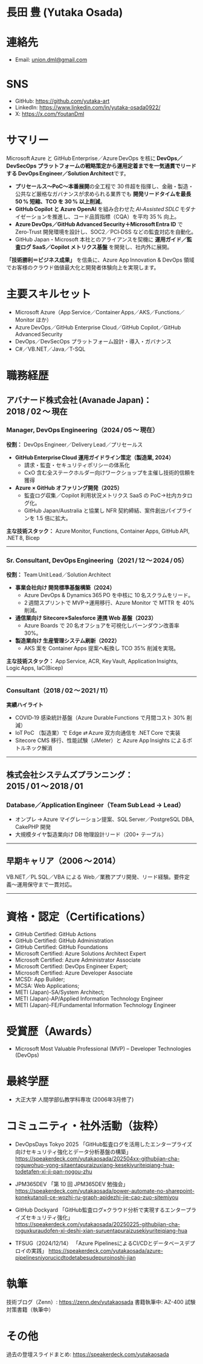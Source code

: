 # 長田 豊 (Yutaka Osada)
# 連絡先
- Email: union.dml@gmail.com
# SNS
- GitHub: https://github.com/yutaka-art
- LinkedIn: https://www.linkedin.com/in/yutaka-osada0922/
- X: https://x.com/YoutanDml
# サマリー
Microsoft Azure と GitHub Enterprise／Azure DevOps を核に **DevOps／DevSecOps プラットフォームの戦略策定から運用定着までを一気通貫でリードする DevOps Engineer／Solution Architect**です。

- **プリセールス〜PoC〜本番展開**の全工程で 30 件超を指揮し、金融・製造・公共など厳格なガバナンスが求められる業界でも **開発リードタイムを最長 50 % 短縮、TCO を 30 % 以上削減**。
- **GitHub Copilot と Azure OpenAI** を組み合わせた *AI‑Assisted SDLC* モダナイゼーションを推進し、コード品質指標（CQA）を平均 35 % 向上。
- **Azure DevOps／GitHub Advanced Security＋Microsoft Entra ID** で Zero‑Trust 開発環境を設計し、SOC2／PCI‑DSS などの監査対応を自動化。
- GitHub Japan・Microsoft 本社とのアライアンスを契機に **運用ガイド／監査ログ SaaS／Copilot メトリクス基盤** を開発し、社内外に展開。

**「技術勝利＝ビジネス成果」** を信条に、Azure App Innovation & DevOps 領域でお客様のクラウド価値最大化と開発者体験向上を実現します。

# 主要スキルセット
- Microsoft Azure（App Service／Container Apps／AKS／Functions／Monitor ほか）
- Azure DevOps／GitHub Enterprise Cloud／GitHub Copilot／GitHub Advanced Security
- DevOps／DevSecOps プラットフォーム設計・導入・ガバナンス
- C#／VB.NET／Java／T-SQL

# 職務経歴
## アバナード株式会社 (Avanade Japan)：2018 / 02 〜 現在
### Manager, DevOps Engineering（2024 / 05 〜 現在）
**役割：** DevOps Engineer／Delivery Lead／プリセールス
- **GitHub Enterprise Cloud 運用ガイドライン策定（製造業, 2024）**
  - 請求・監査・セキュリティポリシーの体系化
  - CxO 含む全ステークホルダー向けワークショップを主催し技術的信頼を獲得
- **Azure × GitHub オファリング開発（2025）**
  - 監査ログ収集／Copilot 利用状況メトリクス SaaS の PoC→社内カタログ化。
  - GitHub Japan/Australia と協業し NFR 契約締結、案件創出パイプラインを 1.5 倍に拡大。

**主な技術スタック：** Azure Monitor, Functions, Container Apps, GitHub API, .NET 8, Bicep

---

### Sr. Consultant, DevOps Engineering（2021 / 12 〜 2024 / 05）
**役割：** Team Unit Lead／Solution Architect
- **事業会社向け 開発標準基盤構築（2024）**
  - Azure DevOps & Dynamics 365 PO を中核に 10 名スクラムをリード。
  - 2 週間スプリントで MVP→運用移行、Azure Monitor で MTTR を 40% 削減。
- **通信業向け Sitecore×Salesforce 連携 Web 基盤（2023）**
  - Azure Boards で 20 名オフショアを可視化しバーンダウン改善率 30%。
- **製造業向け 生産管理システム刷新（2022）**
  - AKS 案を Container Apps 提案へ転換し TCO 35% 削減を実現。

**主な技術スタック：** App Service, ACR, Key Vault, Application Insights, Logic Apps, IaC(Bicep)

---

### Consultant（2018 / 02 〜 2021 / 11）  
**実績ハイライト**  
- COVID‑19 感染統計基盤（Azure Durable Functions で月間コスト 30% 削減）
- IoT PoC （製造業）で Edge ⇄ Azure 双方向通信を .NET Core で実装
- Sitecore CMS 移行、性能試験（JMeter）と Azure App Insights によるボトルネック解消

---

## 株式会社システムズプランニング：2015 / 01 〜 2018 / 01  
### Database／Application Engineer（Team Sub Lead → Lead）
- オンプレ → Azure マイグレーション提案、SQL Server／PostgreSQL DBA, CakePHP 開発
- 大規模タイヤ製造業向け DB 物理設計リード（200+ テーブル）

---

## 早期キャリア（2006 〜 2014）  
VB.NET／PL SQL／VBA による Web／業務アプリ開発、リード経験。要件定義〜運用保守まで一貫対応。

---

# 資格・認定（Certifications）
- GitHub Certified: GitHub Actions
- GitHub Certified: GitHub Administration
- GitHub Certified: GitHub Foundations
- Microsoft Certified: Azure Solutions Architect Expert
- Microsoft Certified: Azure Administrator Associate
- Microsoft Certified: DevOps Engineer Expert; 
- Microsoft Certified: Azure Developer Associate
- MCSD: App Builder;
- MCSA: Web Applications;
- METI (Japan)-SA/System Architect; 
- METI (Japan)-AP/Applied Information Technology Engineer
- METI (Japan)-FE/Fundamental Information Technology Engineer

# 受賞歴（Awards）
- Microsoft Most Valuable Professional (MVP) – Developer Technologies (DevOps)

# 最終学歴
- 大正大学 人間学部仏教学科専攻 (2006年3月修了)

# コミュニティ・社外活動（抜粋）
- DevOpsDays Tokyo 2025
「GitHub監査ログを活用したエンタープライズ向けセキュリティ強化とデータ分析基盤の構築」
https://speakerdeck.com/yutakaosada/202504xx-githubjian-cha-roguwohuo-yong-sitaentapuraizuxiang-kesekiyuriteiqiang-hua-todetafen-xi-ji-pan-nogou-zhu

- JPM365DEV
「第 10 回 JPM365DEV 勉強会」
https://speakerdeck.com/yutakaosada/power-automate-no-sharepoint-konekutanoli-ce-wozhi-ru-graph-apidezhi-jie-cao-zuo-sitemiyou

- GitHub Dockyard
「GitHub監査ログ×クラウド分析で実現するエンタープライズセキュリティ強化」
https://speakerdeck.com/yutakaosada/20250225-githubjian-cha-roguxkuraudofen-xi-deshi-xian-suruentapuraizusekiyuriteiqiang-hua

- TFSUG（2024/12/14）
「Azure PipelinesによるCI/CDとデータベースデプロイの実践」
https://speakerdeck.com/yutakaosada/azure-pipelinesniyorucicdtodetabesudepuroinoshi-jian

# 執筆
技術ブログ（Zenn）: https://zenn.dev/yutakaosada
書籍執筆中: AZ-400 試験対策書籍（執筆中）

# その他
過去の登壇スライドまとめ: https://speakerdeck.com/yutakaosada
